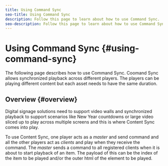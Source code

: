 ```yaml
---
title: Using Command Sync
seo-title: Using Command Sync
description: Follow this page to learn about how to use Command Sync.
seo-description: Follow this page to learn about how to use Command Sync.
---
```


# Using Command Sync {#using-command-sync}

The following page describes how to use Command Sync. Coomand Sync allows synchronized playback across different players. The players can be playing different content but each asset needs to have the same duration.

## Overview {#overview}

Digital signage solutions need to support video walls and synchronized playback to support scenarios like New Year countdowns or large video sliced up to play across multiple screens and this is where Content Sync comes into play.

To use Content Sync, one player acts as a *master* and send command and all the other players act as *clients* and play when they receive the command. The *master* sends a command to all registered clients when it is about to start playback of an item. The payload of this can be the index of the item to be played and/or the outer html of the element to be played.



